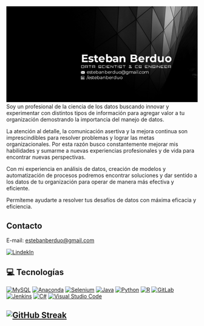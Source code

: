 ##
<div id="header" align="center">
  <img decoding="async" src="https://github.com/estebanberduo/estebanberduo/blob/main/Github%20Banner.jpg" width="800"/>
</div>
<div id="aboutme" align="left">
Soy un profesional de la ciencia de los datos buscando innovar y experimentar con distintos tipos de información para agregar valor a tu organización demostrando la importancia del manejo de datos.

La atención al detalle, la comunicación asertiva y la mejora continua son imprescindibles para resolver problemas y lograr las metas organizacionales. Por esta razón busco constantemente mejorar mis habilidades y sumarme a nuevas experiencias profesionales y de vida para encontrar  nuevas perspectivas.

Con mi experiencia en análisis de datos, creación de modelos y automatización de procesos podremos encontrar soluciones y dar sentido a los datos de tu organización para operar de manera más efectiva y eficiente.

Permíteme ayudarte a resolver tus desafíos de datos con máxima eficacia y eficiencia.


</div>

## Contacto
E-mail: estebanberduo@gmail.com

[![LindekIn](https://img.shields.io/badge/LinkedIn-0077B5?style=for-the-badge&logo=linkedin&logoColor=white)](https://www.linkedin.com/in/estebanberduo/)





## 💻 Tecnologías
[![MySQL](https://img.shields.io/badge/MySQL-4479A1?logo=mysql&logoColor=fff)]()
[![Anaconda](https://img.shields.io/badge/Anaconda-44A833?logo=anaconda&logoColor=fff)]()
[![Selenium](https://img.shields.io/badge/Selenium-43B02A?logo=selenium&logoColor=fff)]()
[![Java](https://img.shields.io/badge/Java-%23ED8B00.svg?logo=openjdk&logoColor=white)]()
[![Python](https://img.shields.io/badge/Python-3776AB?logo=python&logoColor=fff)]()
[![R](https://img.shields.io/badge/R-%23276DC3.svg?logo=r&logoColor=white)]()
[![GitLab](https://img.shields.io/badge/GitLab-FC6D26?logo=gitlab&logoColor=fff)]()
[![Jenkins](https://img.shields.io/badge/Jenkins-D24939?logo=jenkins&logoColor=white)]()
[![C#](https://custom-icon-badges.demolab.com/badge/C%23-%23239120.svg?logo=cshrp&logoColor=white)]()
[![Visual Studio Code](https://custom-icon-badges.demolab.com/badge/Visual%20Studio%20Code-0078d7.svg?logo=vsc&logoColor=white)]()


[![GitHub Streak](http://github-readme-streak-stats.herokuapp.com?user=estebanberduo&theme=dark&background=000000)](https://git.io/streak-stats)
---

<!--
**estebanberduo/estebanberduo** is a ✨ _special_ ✨ repository because its `README.md` (this file) appears on your GitHub profile.

Here are some ideas to get you started:

- 🔭 I’m currently working on ...
- 🌱 I’m currently learning ...
- 👯 I’m looking to collaborate on ...
- 🤔 I’m looking for help with ...
- 💬 Ask me about ...
- 📫 How to reach me: ...
- 😄 Pronouns: ...
- ⚡ Fun fact: ...
-->

